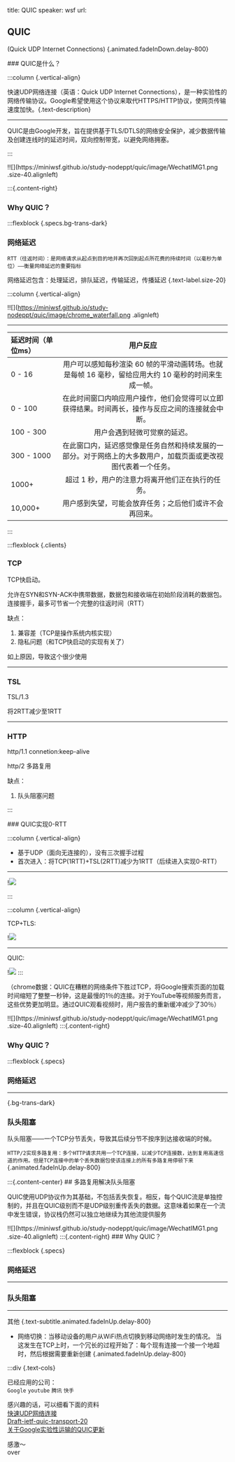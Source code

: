 title: QUIC
speaker: wsf
url: 

<slide class="bg-black-blue aligncenter" image="https://source.unsplash.com/C1HhAQrbykQ/ .dark">

## QUIC 
(Quick UDP Internet Connections) {.animated.fadeInDown.delay-800}


<slide class="aligncenter">
### QUIC是什么？

:::column {.vertical-align}

快速UDP网络连接（英语：Quick UDP Internet Connections），是一种实验性的网络传输协议。Google希望使用这个协议来取代HTTPS/HTTP协议，使网页传输速度加快。{.text-description}
 
---

QUIC是由Google开发，旨在提供基于TLS/DTLS的网络安全保护，减少数据传输及创建连线时的延迟时间，双向控制带宽，以避免网络拥塞。  

:::

<slide>
!![](https://miniwsf.github.io/study-nodeppt/quic/image/WechatIMG1.png .size-40.alignleft)

:::{.content-right}
### Why QUIC？

:::flexblock {.specs.bg-trans-dark}

### 网络延迟
`RTT（往返时间）：是网络请求从起点到目的地并再次回到起点所花费的持续时间（以毫秒为单位）——衡量网络延迟的重要指标`

网络延迟包含：处理延迟，排队延迟，传输延迟，传播延迟 {.text-label.size-20}

<slide>

:::column {.vertical-align}

!![](https://miniwsf.github.io/study-nodeppt/quic/image/chrome_waterfall.png .alignleft)

--- 

| 延迟时间（单位ms） | 用户反应 |
| :----------- | :------------: |
| 0 - 16  |   用户可以感知每秒渲染 60 帧的平滑动画转场。也就是每帧 16 毫秒，留给应用大约 10 毫秒的时间来生成一帧。   |
| 0 - 100 |    在此时间窗口内响应用户操作，他们会觉得可以立即获得结果。时间再长，操作与反应之间的连接就会中断。    | 
| 100 - 300  |   用户会遇到轻微可觉察的延迟。   |
| 300 - 1000  |   在此窗口内，延迟感觉像是任务自然和持续发展的一部分。对于网络上的大多数用户，加载页面或更改视图代表着一个任务。   |
| 1000+  |   超过 1 秒，用户的注意力将离开他们正在执行的任务。   |
| 10,000+  |   用户感到失望，可能会放弃任务；之后他们或许不会再回来。   |

:::

<slide>

:::flexblock {.clients}

### TCP
TCP快启动。

允许在SYN和SYN-ACK中携带数据，数据包和接收端在初始阶段消耗的数据包。连接握手，最多可节省一个完整的往返时间（RTT）

缺点：
1. 兼容差（TCP是操作系统内核实现）
2. 隐私问题（和TCP快启动的实现有关了）

如上原因，导致这个很少使用

---

### TSL
TSL/1.3 

将2RTT减少至1RTT

---

### HTTP
http/1.1 connetion:keep-alive 

http/2 多路复用

缺点：
1. 队头阻塞问题

:::

<slide>
### QUIC实现0-RTT

:::column {.vertical-align}
- 基于UDP（面向无连接的），没有三次握手过程
- 首次进入：将TCP(1RTT)+TSL(2RTT)减少为1RTT（后续进入实现0-RTT）

--- 

!![](https://lh3.googleusercontent.com/o62Ohn1Ppxna6zz0NtavqRyetjryOj-81Sz4bRt3U8lURVblk5RKOaCcf57i6BkmprremePJpq_sQcxfJiuA4wJBmRp3pR4BS1P-yiT6UNUPvnBeP_rLz9bvHxFE15kuNBM2hpE)

:::

<slide>

:::column {.vertical-align}

TCP+TLS\:

!![](https://www.yinchengli.com/wp-content/uploads/2018/06/8.png)

---
QUIC\:

!![](https://www.yinchengli.com/wp-content/uploads/2018/06/9.png)
:::

（chrome数据：QUIC在糟糕的网络条件下胜过TCP，将Google搜索页面的加载时间缩短了整整一秒钟，这是最慢的1％的连接。对于YouTube等视频服务而言，这些优势更加明显。通过QUIC观看视频时，用户报告的重新缓冲减少了30％）

<slide>
!![](https://miniwsf.github.io/study-nodeppt/quic/image/WechatIMG1.png .size-40.alignleft)
:::{.content-right}

### Why QUIC？

:::flexblock {.specs}

### 网络延迟

---

{.bg-trans-dark}
### 队头阻塞

队头阻塞——一个TCP分节丢失，导致其后续分节不按序到达接收端的时候。

`HTTP/2实现多路复用：多个HTTP请求共用一个TCP连接，以减少TCP连接数，达到复用高速信道的作用。但是TCP连接中的单个丢失数据包使该连接上的所有多路复用停顿下来`{.animated.fadeInUp.delay-800}

<slide>
:::{.content-center}
## 多路复用解决队头阻塞

QUIC使用UDP协议作为其基础，不包括丢失恢复。相反，每个QUIC流是单独控制的，并且在QUIC级别而不是UDP级别重传丢失的数据。这意味着如果在一个流中发生错误，协议栈仍然可以独立地继续为其他流提供服务

<slide>
!![](https://miniwsf.github.io/study-nodeppt/quic/image/WechatIMG1.png .size-40.alignleft)
:::{.content-right}
### Why QUIC？

:::flexblock {.specs}

### 网络延迟

---

### 队头阻塞

---

其他 {.text-subtitle.animated.fadeInUp.delay-800}

- 网络切换：当移动设备的用户从WiFi热点切换到移动网络时发生的情况。 当这发生在TCP上时，一个冗长的过程开始了：每个现有连接一个接一个地超时，然后根据需要重新创建 {.animated.fadeInUp.delay-800}

<slide class="aligncenter">
:::div {.text-cols}

已经应用的公司：  
`Google`
`youtube` 
`腾讯` 
`快手`

感兴趣的话，可以细看下面的资料  
[快速UDP网络连接](https://zh.wikipedia.org/wiki/%E5%BF%AB%E9%80%9FUDP%E7%BD%91%E7%BB%9C%E8%BF%9E%E6%8E%A5)  
[Draft-ietf-quic-transport-20](https://tools.ietf.org/html/draft-ietf-quic-transport-20)  
[关于Google实验性运输的QUIC更新](https://blog.chromium.org/2015/04/a-quic-update-on-googles-experimental.html)  

<slide class="aligncenter">

感激～  
over

